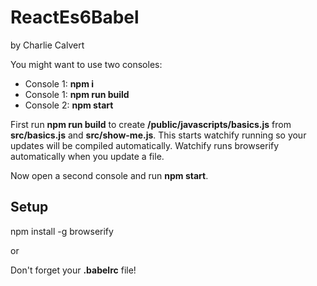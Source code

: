# ReactEs6Babel

by Charlie Calvert

You might want to use two consoles:

- Console 1: **npm i**
- Console 1: **npm run build**
- Console 2: **npm start**

First run **npm run build** to create
**/public/javascripts/basics.js** from
**src/basics.js** and **src/show-me.js**.
This starts watchify running so your updates
will be compiled automatically. Watchify runs
browserify automatically when you update a
file.

Now open a second console and run **npm start**.

## Setup

npm install -g browserify

or

Don't forget your **.babelrc** file!

